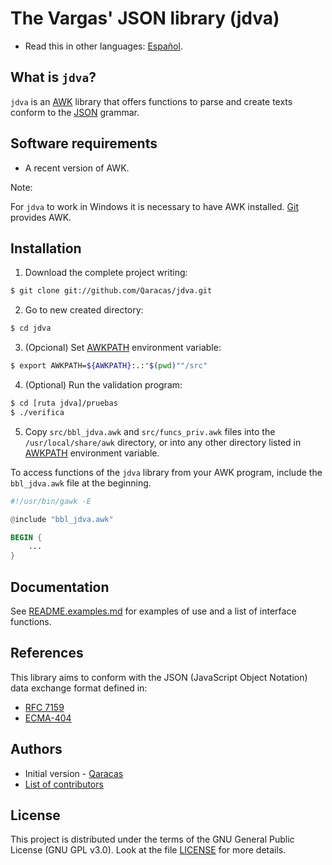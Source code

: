 # The Vargas' JSON library (jdva)

* Read this in other languages: [Español](LEEME.md).

## What is `jdva`?

`jdva` is an [AWK](https://www.gnu.org/software/gawk/manual/gawk.html) library that offers functions to parse and create texts conform to the [JSON](https://json.org/index.html) grammar.

## Software requirements

* A recent version of AWK.

Note:

For `jdva` to work in Windows it is necessary to have AWK installed. [Git](https://git-scm.com/download/win) provides AWK.

## Installation

1. Download the complete project writing:

```bash
$ git clone git://github.com/Qaracas/jdva.git
```

2. Go to new created directory:

```bash
$ cd jdva
```

3. (Opcional) Set [AWKPATH](https://www.gnu.org/software/gawk/manual/gawk.html#AWKPATH-Variable) environment variable:

```bash
$ export AWKPATH=${AWKPATH}:.:"$(pwd)""/src"
```

4. (Optional) Run the validation program:

```bash
$ cd [ruta jdva]/pruebas
$ ./verifica
```

5. Copy `src/bbl_jdva.awk` and `src/funcs_priv.awk` files into the `/usr/local/share/awk` directory, or into any other directory listed in [AWKPATH](https://www.gnu.org/software/gawk/manual/gawk.html#AWKPATH-Variable) environment variable.

To access functions of the `jdva` library from your AWK program, include the `bbl_jdva.awk` file at the beginning.

```awk
#!/usr/bin/gawk -E

@include "bbl_jdva.awk"

BEGIN {
    ...
}
```

## Documentation

See [README.examples.md](README.examples.md) for examples of use and a list of interface functions.

## References

This library aims to conform with the JSON (JavaScript Object Notation) data exchange format defined in:

* [RFC 7159](https://tools.ietf.org/html/rfc7159)
* [ECMA-404](http://www.ecma-international.org/publications/standards/Ecma-404.htm)


## Authors

* Initial version - [Qaracas](https://github.com/Qaracas)
* [List of contributors](https://github.com/Qaracas/jdva/contributors)

## License

This project is distributed under the terms of the GNU General Public License (GNU GPL v3.0). Look at the file [LICENSE](LICENSE) for more details.
